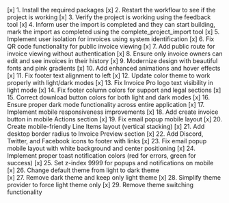 [x] 1. Install the required packages
[x] 2. Restart the workflow to see if the project is working
[x] 3. Verify the project is working using the feedback tool
[x] 4. Inform user the import is completed and they can start building, mark the import as completed using the complete_project_import tool
[x] 5. Implement user isolation for invoices using system identification
[x] 6. Fix QR code functionality for public invoice viewing
[x] 7. Add public route for invoice viewing without authentication
[x] 8. Ensure only invoice owners can edit and see invoices in their history
[x] 9. Modernize design with beautiful fonts and pink gradients
[x] 10. Add enhanced animations and hover effects
[x] 11. Fix footer text alignment to left
[x] 12. Update color theme to work properly with light/dark modes
[x] 13. Fix Invoice Pro logo text visibility in light mode
[x] 14. Fix footer column colors for support and legal sections
[x] 15. Correct download button colors for both light and dark modes
[x] 16. Ensure proper dark mode functionality across entire application
[x] 17. Implement mobile responsiveness improvements
[x] 18. Add create invoice button in mobile Actions section
[x] 19. Fix email popup mobile layout
[x] 20. Create mobile-friendly Line Items layout (vertical stacking)
[x] 21. Add desktop border radius to Invoice Preview section
[x] 22. Add Discord, Twitter, and Facebook icons to footer with links
[x] 23. Fix email popup mobile layout with white background and center positioning
[x] 24. Implement proper toast notification colors (red for errors, green for success)
[x] 25. Set z-index 9999 for popups and notifications on mobile
[x] 26. Change default theme from light to dark theme  
[x] 27. Remove dark theme and keep only light theme
[x] 28. Simplify theme provider to force light theme only
[x] 29. Remove theme switching functionality